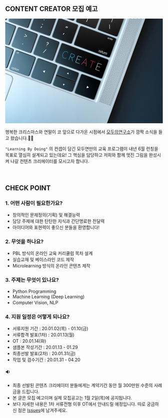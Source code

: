 
## CONTENT CREATOR 모집 예고

![Alt text](/create.jpg)

행복한 크리스마스와 연말이 코 앞으로 다가온 시점에서 [모두의연구소](https://home.modulabs.co.kr/)가 깜짝 소식을 들고 왔습니다.🎅🎁

`"Learning By Doing"` 의 컨셉이 담긴 모두연만의 교육 프로그램이 내년 6월 런칭을 목표로 열심히 설계되고 있는데요!
그 핵심을 담당하고 저희와 함께 멋진 그림을 완성시켜 나갈 컨텐츠 크리에이터를 모시고자 합니다.

　

## CHECK POINT

### **1. 어떤 사람이 필요한가요?**
* 창의적인 문제정의(기획) 및 해결능력
* 담당 주제에 대한 탄탄한 지식과 간단명료한 전달력
* 아이디어와 표현력이 좋으신 분들을 환영합니다!
　
 
### **2. 무엇을 하나요?**
* PBL 방식의 온라인 교육 커리큘럼 목차 설계
* 실습교재 및 베이스라인 코드 제작
* Microlearning 방식의 온라인 콘텐츠 제작
　
 
### **3. 주제는 무엇이 있나요?**
* Python Programming
* Machine Learning (Deep Learning)
* Computer Vision, NLP
　
 
### **4. 지원 일정은 어떻게 되나요?**
* 서류지원 기간 : 20.01.02(목) - 01.10(금)
* 서류합격 발표(1차) : 20.01.13(월)
* OT : 20.01.14(화)
* 샘플본 작성기간 : 20.01.13 - 01.29
* 최종선발 발표(2차) : 20.01.31(금)
* 작업 및 검수기간 : 20.01.31 - 04.20
　
 
#### 🔉
* 최종 선발된 콘텐츠 크리에이터 분들에게는 계약기간 동안 월 300만원 수준의 사례금을 드립니다.
* 본 글은 모집 예고이며 실제 모집공고는 1월 2일(목)에 공지됩니다. 
* 보다 자세한 내용은 1차 서류전형 이후 OT에서 안내드릴 예정입니다. 따로 궁금하신 점은 [Issues](https://github.com/jahyeha/MODULABS-ai-contentcreators/issues)에 남겨주세요.
